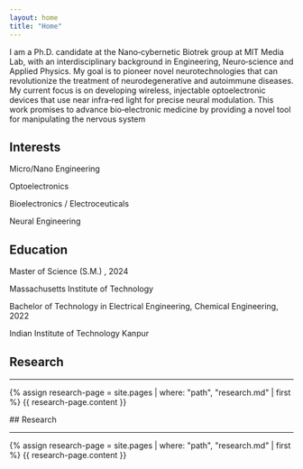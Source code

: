 ```yaml
---
layout: home
title: "Home"
---
```

I am a Ph.D. candidate at the Nano‑cybernetic Biotrek group at MIT Media Lab, with an interdisciplinary background in Engineering, Neuro‑science and Applied Physics. My goal is to pioneer novel neurotechnologies that can revolutionize the treatment of neurodegenerative and autoimmune diseases. My current focus is on developing wireless, injectable optoelectronic devices that use near infra‑red light for precise neural modulation. This work promises to advance bio‑electronic medicine by providing a novel tool for manipulating the nervous system

## Interests

<i class="fa fa-book"></i> Micro/Nano Engineering

<i class="fa fa-book"></i> Optoelectronics

<i class="fa fa-book"></i> Bioelectronics / Electroceuticals

<i class="fa fa-book"></i> Neural Engineering

## Education

<i class="fa fa-graduation-cap"></i> Master of Science (S.M.) , 2024

Massachusetts Institute of Technology

<i class="fa fa-graduation-cap"></i> Bachelor of Technology in Electrical Engineering, Chemical Engineering, 2022

Indian Institute of Technology Kanpur

## Research

<hr style="width:100%; margin-left:0; border:0; border-top:1px solid #eee;">

{% assign research-page = site.pages | where: "path", "research.md" | first %}
{{ research-page.content }}


<div style="width:100%; padding:0; margin:0;">
  ## Research
  <hr>
  {% assign research-page = site.pages | where: "path", "research.md" | first %}
  {{ research-page.content }}
</div>


